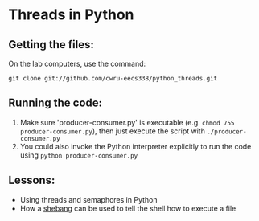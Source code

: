 Threads in Python
=================

Getting the files:
------------------
On the lab computers, use the command:
<pre><code>git clone git://github.com/cwru-eecs338/python_threads.git</code></pre>

Running the code:
-----------------
1. Make sure 'producer-consumer.py' is executable (e.g. <code>chmod 755 producer-consumer.py</code>), then just execute the script with <code>./producer-consumer.py</code>
2. You could also invoke the Python interpreter explicitly to run the code using <code>python producer-consumer.py</code>

Lessons:
--------
* Using threads and semaphores in Python
* How a [shebang](http://en.wikipedia.org/wiki/Shebang_(Unix)) can be used to tell the shell how to execute a file
